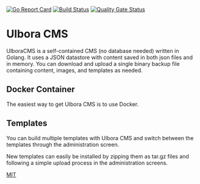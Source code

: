 [![Go Report Card](https://goreportcard.com/badge/github.com/Ulbora/ulboracms)](https://goreportcard.com/report/github.com/Ulbora/ulboracms)
[![Build Status](https://travis-ci.org/Ulbora/ulboracms.svg?branch=master)](https://travis-ci.org/Ulbora/ulboracms)
[![Quality Gate Status](https://sonarcloud.io/api/project_badges/measure?project=ulboracms&metric=alert_status)](https://sonarcloud.io/dashboard?id=ulboracms)




# Ulbora CMS
UlboraCMS is a self-contained CMS (no database needed) written in Golang. It uses a JSON datastore with content saved in both json files and in memory. You can download and upload a single binary backup file containing content, images, and templates as needed.


## Docker Container

The easiest way to get Ulbora CMS is to use Docker.


## Templates

You can build multiple templates with Ulbora CMS and switch between the templates through the administration screen. 

New templates can easily be installed by zipping them as tar.gz files and following a simple upload process in the administration screens.




[MIT](LICENSE)



[travis-image]: https://img.shields.io/travis/Ulbora/ulboracms.svg?style=flat
[travis-url]: https://travis-ci.org/Ulbora/ulboracms
